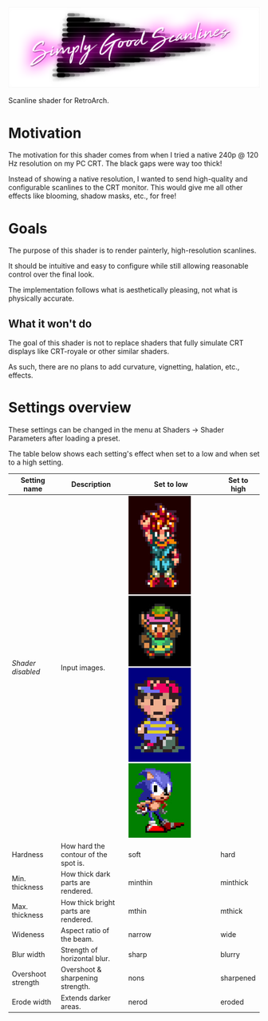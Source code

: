 ![Logo](assets/logo.png?raw=true "Logo")

Scanline shader for RetroArch.

# Motivation
The motivation for this shader comes from when I tried a native 240p @ 120 Hz resolution on my PC CRT.
The black gaps were way too thick!

Instead of showing a native resolution, I wanted to send high-quality and configurable scanlines to the CRT monitor.
This would give me all other effects like blooming, shadow masks, etc., for free!

# Goals
The purpose of this shader is to render painterly, high-resolution scanlines.

It should be intuitive and easy to configure while still allowing reasonable control over the final look.

The implementation follows what is aesthetically pleasing, not what is physically accurate.

## What it won't do
The goal of this shader is not to replace shaders that fully simulate CRT displays like CRT-royale or other similar shaders.

As such, there are no plans to add curvature, vignetting, halation, etc., effects.

# Settings overview
These settings can be changed in the menu at Shaders -> Shader Parameters after loading a preset.

The table below shows each setting's effect when set to a low and when set to a high setting.

| **Setting name**   | Description                          | **Set to low** | **Set to high** |
|--------------------|--------------------------------------|----------------|-----------------|
| _Shader disabled_  | Input images.                        | ![](assets/settings/JPEG/orig_crono.jpg?raw=true " ") ![](assets/settings/JPEG/orig_link.jpg?raw=true " ") ![](assets/settings/JPEG/orig_ness.jpg?raw=true " ") ![](assets/settings/JPEG/orig_sonic.jpg?raw=true " ") |                 |
| Hardness           | How hard the contour of the spot is. | soft           | hard            |
| Min. thickness     | How thick dark parts are rendered.   | minthin        | minthick        |
| Max. thickness     | How thick bright parts are rendered. | mthin          | mthick          |
| Wideness           | Aspect ratio of the beam.            | narrow         | wide            |
| Blur width         | Strength of horizontal blur.         | sharp          | blurry          |
| Overshoot strength | Overshoot & sharpening strength.     | nons           | sharpened       |
| Erode width        | Extends darker areas.                | nerod          | eroded          |
